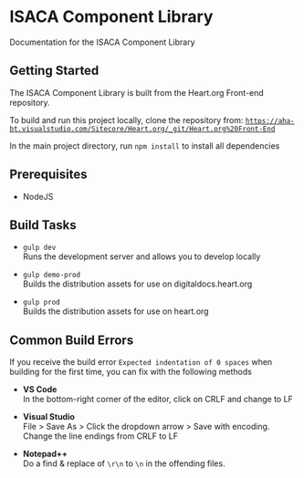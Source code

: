 # ISACA Component Library

Documentation for the ISACA Component Library

## Getting Started

The ISACA Component Library is built from the Heart.org Front-end repository.

To build and run this project locally, clone the repository from:
[`https://aha-bt.visualstudio.com/Sitecore/Heart.org/_git/Heart.org%20Front-End`](https://aha-bt.visualstudio.com/Sitecore/Heart.org/_git/Heart.org%20Front-End)

In the main project directory, run `npm install` to install all dependencies

## Prerequisites
* NodeJS

## Build Tasks


* `gulp dev`  
Runs the development server and allows you to develop locally

* `gulp demo-prod`  
Builds the distribution assets for use on digitaldocs.heart.org

* `gulp prod`  
Builds the distribution assets for use on heart.org

## Common Build Errors

If you receive the build error `Expected indentation of 0 spaces` when building for the first time, you can fix with the following methods

 * **VS Code**  
In the bottom-right corner of the editor, click on CRLF and change to LF

* **Visual Studio**  
File > Save As > Click the dropdown arrow > Save with encoding.  
Change the line endings from CRLF to LF

* **Notepad++**  
Do a find &amp; replace of `\r\n` to `\n` in the offending files.
